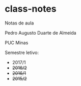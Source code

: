 # class-notes
Notas de aula

Pedro Augusto Duarte de Almeida

PUC Minas

Semestre letivo: 
- 2017/1
- ~~2016/2~~
- ~~2016/1~~
- ~~2015/2~~

